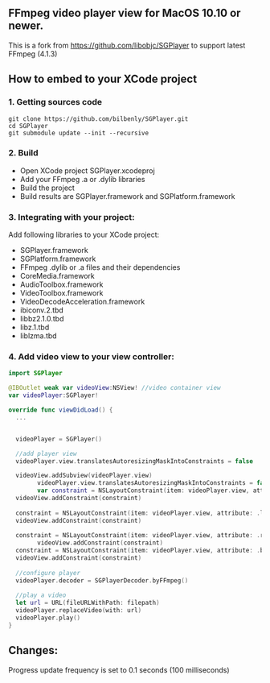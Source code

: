 ## FFmpeg video player view for MacOS 10.10 or newer.
This is a fork from https://github.com/libobjc/SGPlayer to support latest FFmpeg (4.1.3)

## How to embed to your XCode project

### 1. Getting sources code
```
git clone https://github.com/bilbenly/SGPlayer.git
cd SGPlayer
git submodule update --init --recursive
```
### 2. Build
- Open XCode project SGPlayer.xcodeproj
- Add your FFmpeg .a or .dylib libraries
- Build the project
- Build results are SGPlayer.framework and SGPlatform.framework

### 3. Integrating with your project:
Add following libraries to your XCode project:

- SGPlayer.framework
- SGPlatform.framework
- FFmpeg .dylib or .a files and their dependencies
- CoreMedia.framework
- AudioToolbox.framework
- VideoToolbox.framework
- VideoDecodeAcceleration.framework
- ibiconv.2.tbd
- libbz2.1.0.tbd
- libz.1.tbd
- liblzma.tbd

### 4. Add video view to your view controller:

```swift
import SGPlayer

@IBOutlet weak var videoView:NSView! //video container view
var videoPlayer:SGPlayer!

override func viewDidLoad() {
  ...


  videoPlayer = SGPlayer()

  //add player view
  videoPlayer.view.translatesAutoresizingMaskIntoConstraints = false

  videoView.addSubview(videoPlayer.view)
        videoPlayer.view.translatesAutoresizingMaskIntoConstraints = false
        var constraint = NSLayoutConstraint(item: videoPlayer.view, attribute: .top, relatedBy: .equal, toItem: videoView,  attribute: .top, multiplier: 1.0, constant: 0.0)
  videoView.addConstraint(constraint)
  
  constraint = NSLayoutConstraint(item: videoPlayer.view, attribute: .left, relatedBy: .equal, toItem: videoView, attribute: .left, multiplier: 1.0, constant: 0.0)
  videoView.addConstraint(constraint)
        
  constraint = NSLayoutConstraint(item: videoPlayer.view, attribute: .right, relatedBy: .equal, toItem: videoView, attribute: .right, multiplier: 1.0, constant: 0.0)
        videoView.addConstraint(constraint)
  constraint = NSLayoutConstraint(item: videoPlayer.view, attribute: .bottom, relatedBy: .equal, toItem: videoView, attribute: .bottom, multiplier: 1.0, constant: 0.0)
  videoView.addConstraint(constraint)
  
  //configure player
  videoPlayer.decoder = SGPlayerDecoder.byFFmpeg()
  
  //play a video
  let url = URL(fileURLWithPath: filepath)
  videoPlayer.replaceVideo(with: url)
  videoPlayer.play()
}
```

## Changes:
Progress update frequency is set to 0.1 seconds (100 milliseconds)